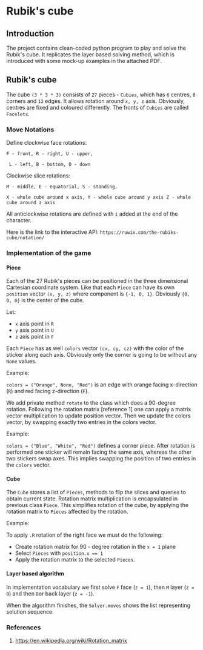 # Rubik's cube

## Introduction

The project contains clean-coded python program to play and solve the Rubik's cube.
It replicates the layer based solving method, which is introduced with some mock-up
examples in the attached PDF.

## Rubik's cube
The cube `(3 * 3 * 3)` consists of `27` pieces - `Cubies`, which has `6` centres, `8` corners and `12` edges.
It allows rotation around `x, y, z` axis. Obviously, centres are fixed and coloured differently. The fronts of `Cubies` are called `Facelets`.

### Move Notations

Define clockwise face rotations:

`F - front, R - right, U - upper,`

` L - left, B - bottom, D - down`

Clockwise slice rotations:

 `M - middle, E - equatorial, S - standing,`

 `X - whole cube around x axis, Y - whole cube around y axis Z - whole cube around z axis`

All anticlockwise rotations are defined with `i` added at the end of the character. 

Here is the link to the interactive API: `https://ruwix.com/the-rubiks-cube/notation/`

### Implementation of the game

#### Piece

Each of the 27 Rubik's pieces can be positioned in the three dimensional Cartesian coordinate system. 
Like that each `Piece` can have its own `position` vector `(x, y, z)` where component is `{-1, 0, 1}`.
Obviously `{0, 0, 0}` is the center of the cube.

Let: 
- `x` axis point in `R`
- `y` axis point in `U`
- `z` axis point in `F`

Each `Piece` has as well `colors` vector `(cx, cy, cz)` with the color of the sticker along each axis.
Obviously only the corner is going to be without any `None` values.

Example:

`colors = ("Orange", None, "Red")` is an edge with orange facing x-direction (`R`) and red facing z-direction (`F`). 

We add private method `rotate` to the class which does a 90-degree rotation. Following the rotation matrix [reference 1]
one can apply a matrix vector multiplication to update position vector. Then we update the colors vector, by swapping exactly two entries in the colors vector.

Example:

`colors = ("Blue", "White", "Red")` defines a corner piece. After rotation is performed one sticker will remain facing the same axis, whereas the other two stickers swap axes.
This implies swapping the position of two entries in the `colors` vector.

#### Cube

The `Cube` stores a list of `Pieces`, methods to flip the slices and queries to obtain current state. Rotation matrix multiplication is encapsulated in previous class `Piece`.
This simplifies rotation of the cube, by applying the rotation matrix to `Pieces` affected by the rotation.

Example:

To apply `.R` rotation of the right face we must do the following:

- Create rotation matrix for 90 - degree rotation in the `x = 1` plane
- Select `Pieces` with `position.x == 1`
- Apply the rotation matrix to the selected `Pieces`.


#### Layer based algorithm

In implementation vocabulary we first solve
`F` face (`z = 1`), then `M` layer (`z = 0`) and then `D`or back layer (`z = -1`).

When the algorithm finishes, the `Solver.moves` shows the list representing solution sequence.

### References

1. https://en.wikipedia.org/wiki/Rotation_matrix


